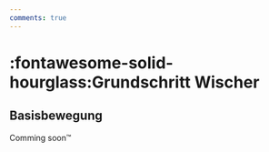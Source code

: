 ```yaml
---
comments: true
---
```

# :fontawesome-solid-hourglass:Grundschritt Wischer

## Basisbewegung

Comming soon™️
